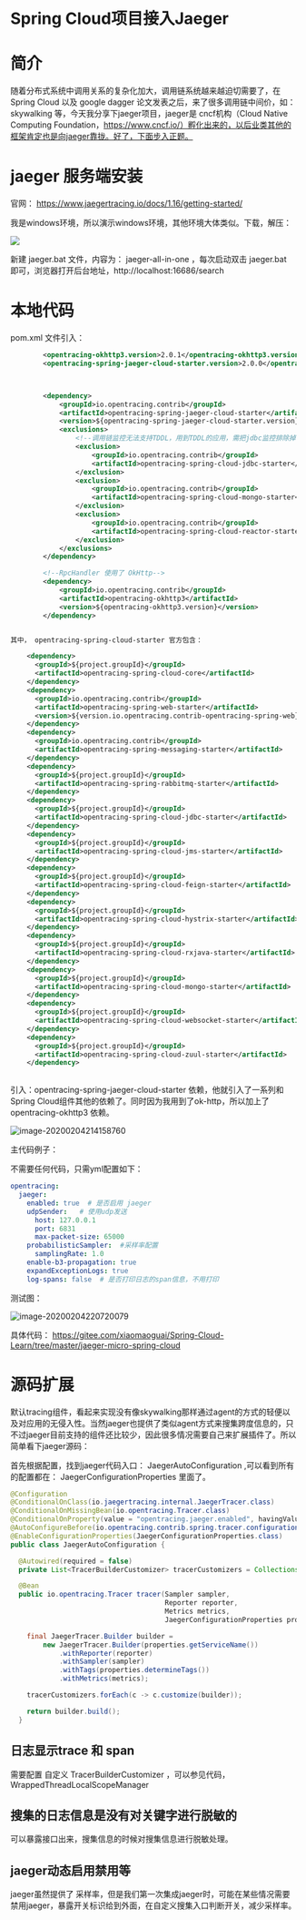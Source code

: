 # Spring Cloud项目接入Jaeger



# 简介
  随着分布式系统中调用关系的复杂化加大，调用链系统越来越迫切需要了，在Spring Cloud 以及 google dagger 论文发表之后，来了很多调用链中间价，如： skywalking 等，今天我分享下jaeger项目，jaeger是 cncf机构（Cloud Native Computing Foundation，https://www.cncf.io/）孵化出来的，以后业类其他的框架肯定也是向jaeger靠拢。好了，下面步入正题。





# jaeger 服务端安装

官网： https://www.jaegertracing.io/docs/1.16/getting-started/

我是windows环境，所以演示windows环境，其他环境大体类似。下载，解压：

![](../image/jaeger/jaeger_1_2020-02-04_21-38-22.png)

新建 jaeger.bat 文件，内容为：  jaeger-all-in-one ，每次启动双击 jaeger.bat 即可，浏览器打开后台地址，http://localhost:16686/search 



# 本地代码



pom.xml 文件引入： 

```xml
        <opentracing-okhttp3.version>2.0.1</opentracing-okhttp3.version>
        <opentracing-spring-jaeger-cloud-starter.version>2.0.0</opentracing-spring-jaeger-cloud-starter.version>



        <dependency>
            <groupId>io.opentracing.contrib</groupId>
            <artifactId>opentracing-spring-jaeger-cloud-starter</artifactId>
            <version>${opentracing-spring-jaeger-cloud-starter.version}</version>
            <exclusions>
                <!--调用链监控无法支持TDDL，用到TDDL的应用，需把jdbc监控排除掉，否则会报错：Caused by: java.lang.IllegalArgumentException: Invalid JDBC URL. Expected to find the database type after the first ':'. URL: null-->
                <exclusion>
                    <groupId>io.opentracing.contrib</groupId>
                    <artifactId>opentracing-spring-cloud-jdbc-starter</artifactId>
                </exclusion>
                <exclusion>
                    <groupId>io.opentracing.contrib</groupId>
                    <artifactId>opentracing-spring-cloud-mongo-starter</artifactId>
                </exclusion>
                <exclusion>
                    <groupId>io.opentracing.contrib</groupId>
                    <artifactId>opentracing-spring-cloud-reactor-starter</artifactId>
                </exclusion>
            </exclusions>
        </dependency>

        <!--RpcHandler 使用了 OkHttp-->
        <dependency>
            <groupId>io.opentracing.contrib</groupId>
            <artifactId>opentracing-okhttp3</artifactId>
            <version>${opentracing-okhttp3.version}</version>
        </dependency>


其中， opentracing-spring-cloud-starter 官方包含：

    <dependency>
      <groupId>${project.groupId}</groupId>
      <artifactId>opentracing-spring-cloud-core</artifactId>
    </dependency>
    <dependency>
      <groupId>io.opentracing.contrib</groupId>
      <artifactId>opentracing-spring-web-starter</artifactId>
      <version>${version.io.opentracing.contrib-opentracing-spring-web}</version>
    </dependency>
    <dependency>
      <groupId>io.opentracing.contrib</groupId>
      <artifactId>opentracing-spring-messaging-starter</artifactId>
    </dependency>
    <dependency>
      <groupId>${project.groupId}</groupId>
      <artifactId>opentracing-spring-rabbitmq-starter</artifactId>
    </dependency>
    <dependency>
      <groupId>${project.groupId}</groupId>
      <artifactId>opentracing-spring-cloud-jdbc-starter</artifactId>
    </dependency>
    <dependency>
      <groupId>${project.groupId}</groupId>
      <artifactId>opentracing-spring-cloud-jms-starter</artifactId>
    </dependency>
    <dependency>
      <groupId>${project.groupId}</groupId>
      <artifactId>opentracing-spring-cloud-feign-starter</artifactId>
    </dependency>
    <dependency>
      <groupId>${project.groupId}</groupId>
      <artifactId>opentracing-spring-cloud-hystrix-starter</artifactId>
    </dependency>
    <dependency>
      <groupId>${project.groupId}</groupId>
      <artifactId>opentracing-spring-cloud-rxjava-starter</artifactId>
    </dependency>
    <dependency>
      <groupId>${project.groupId}</groupId>
      <artifactId>opentracing-spring-cloud-mongo-starter</artifactId>
    </dependency>
    <dependency>
      <groupId>${project.groupId}</groupId>
      <artifactId>opentracing-spring-cloud-websocket-starter</artifactId>
    </dependency>
    <dependency>
      <groupId>${project.groupId}</groupId>
      <artifactId>opentracing-spring-cloud-zuul-starter</artifactId>
    </dependency>
    
```



引入：opentracing-spring-jaeger-cloud-starter 依赖，他就引入了一系列和Spring Cloud组件其他的依赖了。同时因为我用到了ok-http，所以加上了 opentracing-okhttp3 依赖。 



![image-20200204214158760](../image/jaeger/jaeger_2_20200204214158760.png)



主代码例子： 

不需要任何代码，只需yml配置如下： 

```yaml
opentracing:
  jaeger:
    enabled: true  # 是否启用 jaeger
    udpSender:   # 使用udp发送
      host: 127.0.0.1
      port: 6831
      max-packet-size: 65000
    probabilisticSampler:  #采样率配置
      samplingRate: 1.0
    enable-b3-propagation: true
    expandExceptionLogs: true
    log-spans: false  # 是否打印日志的span信息，不用打印
```



测试图： 

![image-20200204220720079](../image/jaeger/jaeger3_20200204220720079.png)



具体代码： https://gitee.com/xiaomaoguai/Spring-Cloud-Learn/tree/master/jaeger-micro-spring-cloud



#  源码扩展

默认tracing组件，看起来实现没有像skywalking那样通过agent的方式的轻便以及对应用的无侵入性。当然jaeger也提供了类似agent方式来搜集跨度信息的，只不过jaeger目前支持的组件还比较少，因此很多情况需要自己来扩展插件了。所以简单看下jaeger源码： 



首先根据配置，找到jaeger代码入口：  JaegerAutoConfiguration  ,可以看到所有的配置都在： JaegerConfigurationProperties 里面了。



```java
@Configuration
@ConditionalOnClass(io.jaegertracing.internal.JaegerTracer.class)
@ConditionalOnMissingBean(io.opentracing.Tracer.class)
@ConditionalOnProperty(value = "opentracing.jaeger.enabled", havingValue = "true", matchIfMissing = true)
@AutoConfigureBefore(io.opentracing.contrib.spring.tracer.configuration.TracerAutoConfiguration.class)
@EnableConfigurationProperties(JaegerConfigurationProperties.class)
public class JaegerAutoConfiguration {

  @Autowired(required = false)
  private List<TracerBuilderCustomizer> tracerCustomizers = Collections.emptyList();

  @Bean
  public io.opentracing.Tracer tracer(Sampler sampler,
                                      Reporter reporter,
                                      Metrics metrics,
                                      JaegerConfigurationProperties properties) {

    final JaegerTracer.Builder builder =
        new JaegerTracer.Builder(properties.getServiceName())
            .withReporter(reporter)
            .withSampler(sampler)
            .withTags(properties.determineTags())
            .withMetrics(metrics);

    tracerCustomizers.forEach(c -> c.customize(builder));

    return builder.build();
  }
```



## 日志显示trace 和 span

需要配置 自定义 TracerBuilderCustomizer ，可以参见代码， WrappedThreadLocalScopeManager



## 搜集的日志信息是没有对关键字进行脱敏的

可以暴露接口出来，搜集信息的时候对搜集信息进行脱敏处理。



## jaeger动态启用禁用等 

jaeger虽然提供了 采样率，但是我们第一次集成jaeger时，可能在某些情况需要禁用jaeger，暴露开关标识给到外面，在自定义搜集入口判断开关，减少采样率。
